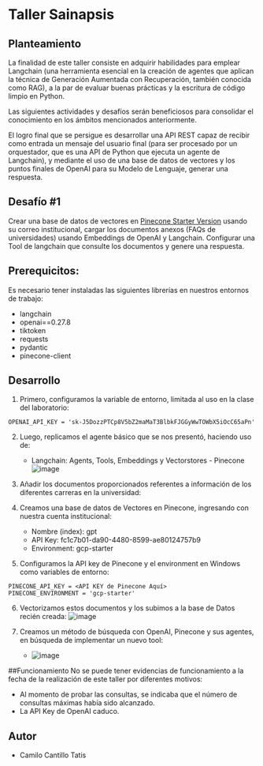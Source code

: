 # Taller Sainapsis

## Planteamiento 

La finalidad de este taller consiste en adquirir habilidades para emplear Langchain (una herramienta esencial en la creación de agentes que aplican la técnica de Generación Aumentada con Recuperación, también conocida como RAG), a la par de evaluar buenas prácticas y la escritura de código limpio en Python.

Las siguientes actividades y desafíos serán beneficiosos para consolidar el conocimiento en los ámbitos mencionados anteriormente.

El logro final que se persigue es desarrollar una API REST capaz de recibir como entrada un mensaje del usuario final (para ser procesado por un orquestador, que es una API de Python que ejecuta un agente de Langchain), y mediante el uso de una base de datos de vectores y los puntos finales de OpenAI para su Modelo de Lenguaje, generar una respuesta.

## Desafío #1
Crear una base de datos de vectores en [Pinecone Starter Version](https://www.pinecone.io/) usando su correo institucional, cargar los documentos anexos (FAQs de universidades) usando Embeddings de OpenAI y Langchain. Configurar una Tool de langchain que consulte los documentos y genere una respuesta.

## Prerequicitos:
Es necesario tener instaladas las siguientes librerías en nuestros entornos de trabajo:

- langchain
- openai==0.27.8
- tiktoken
- requests
- pydantic
- pinecone-client

## Desarrollo
1. Primero, configuramos la variable de entorno, limitada al uso en la clase del laboratorio:
```
OPENAI_API_KEY = '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'
```
2. Luego, replicamos el agente básico que se nos presentó, haciendo uso de:
    + Langchain: Agents, Tools, Embeddings y Vectorstores - Pinecone  
    ![image](https://github.com/SanRocks1220/Taller_IA_AREP/assets/99696682/448417a3-6d59-461e-8d0b-69c4f7cf4a7c)

3. Añadir los documentos proporcionados referentes a información de los diferentes carreras en la universidad:
4. Creamos una base de datos de Vectores en Pinecone, ingresando con nuestra cuenta institucional:
   + Nombre (index): gpt
   + API Key: fc1c7b01-da90-4480-8599-ae80124757b9
   + Environment: gcp-starter
5. Configuramos la API key de Pinecone y el environment en Windows como variables de entorno:
```
PINECONE_API_KEY = <API KEY de Pinecone Aquí>
PINECONE_ENVIRONMENT = 'gcp-starter'
```
6. Vectorizamos estos documentos y los subimos a la base de Datos recién creada:
   ![image](https://github.com/CamiloCanta/openAI_python/assets/108955358/0b14e74a-e071-41db-b768-d75bc02e9966)


7. Creamos un método de búsqueda con OpenAI, Pinecone y sus agentes, en búsqueda de implementar un nuevo tool:
   + ![image](https://github.com/SanRocks1220/Taller_IA_AREP/assets/99696682/b1d1af40-019a-496c-8042-6e0eb1512e8c)

##Funcionamiento
No se puede tener evidencias de funcionamiento a la fecha de la realización de este taller por diferentes motivos:

- Al momento de probar las consultas, se indicaba que el número de consultas máximas había sido alcanzado.
- La API Key de OpenAI caduco.



## Autor
- Camilo Cantillo Tatis
